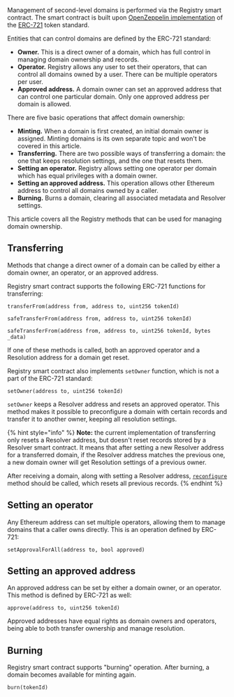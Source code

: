 Management of second-level domains is performed via the Registry smart contract. The smart contract is built upon [OpenZeppelin implementation](https://docs.openzeppelin.com/contracts/2.x/api/token/erc721#ERC721Burnable) of the [ERC-721](https://github.com/ethereum/EIPs/blob/master/EIPS/eip-721.md) token standard.

Entities that can control domains are defined by the ERC-721 standard:

* **Owner.** This is a direct owner of a domain, which has full control in managing domain ownership and records.
* **Operator.** Registry allows any user to set their operators, that can control all domains owned by a user. There can be multiple operators per user.
* **Approved address.** A domain owner can set an approved address that can control one particular domain. Only one approved address per domain is allowed.

There are five basic operations that affect domain ownership:

* **Minting.** When a domain is first created, an initial domain owner is assigned. Minting domains is its own separate topic and won't be covered in this article.
* **Transferring.** There are two possible ways of transferring a domain: the one that keeps resolution settings, and the one that resets them.
* **Setting an operator.** Registry allows setting one operator per domain which has equal privileges with a domain owner.
* **Setting an approved address.** This operation allows other Ethereum address to control all domains owned by a caller.
* **Burning.** Burns a domain, clearing all associated metadata and Resolver settings.

This article covers all the Registry methods that can be used for managing domain ownership.

## Transferring

Methods that change a direct owner of a domain can be called by either a domain owner, an operator, or an approved address.

Registry smart contract supports the following ERC-721 functions for transferring:

```sol
transferFrom(address from, address to, uint256 tokenId)

safeTransferFrom(address from, address to, uint256 tokenId)

safeTransferFrom(address from, address to, uint256 tokenId, bytes _data)
```

If one of these methods is called, both an approved operator and a Resolution address for a domain get reset.

Registry smart contract also implements `setOwner` function, which is not a part of the ERC-721 standard:

```sol
setOwner(address to, uint256 tokenId)
```

`setOwner` keeps a Resolver address and resets an approved operator. This method makes it possible to preconfigure a domain with certain records and transfer it to another owner, keeping all resolution settings.

{% hint style="info" %}
**Note:** the current implementation of transferring only resets a Resolver address, but doesn't reset records stored by a Resolver smart contract. It means that after setting a new Resolver address for a transferred domain, if the Resolver address matches the previous one, a new domain owner will get Resolution settings of a previous owner.

After receiving a domain, along with setting a Resolver address, [`reconfigure`](https://github.com/unstoppabledomains/dot-crypto/blob/master/contracts/Resolver.sol) method should be called, which resets all previous records.
{% endhint %}

## Setting an operator

Any Ethereum address can set multiple operators, allowing them to manage domains that a caller owns directly. This is an operation defined by ERC-721:

```sol
setApprovalForAll(address to, bool approved)
```

## Setting an approved address

An approved address can be set by either a domain owner, or an operator. This method is defined by ERC-721 as well:

```sol
approve(address to, uint256 tokenId)
```

Approved addresses have equal rights as domain owners and operators, being able to both transfer ownership and manage resolution.

## Burning

Registry smart contract supports "burning" operation. After burning, a domain becomes available for minting again.

```sol
burn(tokenId)
```
